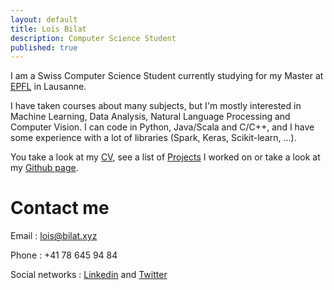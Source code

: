 ```yaml
---
layout: default
title: Loïs Bilat
description: Computer Science Student
published: true
---
```


I am a Swiss Computer Science Student currently studying for my Master at [EPFL](https://epfl.ch) in Lausanne. 

I have taken courses about many subjects, but I'm mostly interested in Machine Learning, Data Analysis, Natural Language Processing and Computer Vision. I can code in Python, Java/Scala and C/C++, and I have some experience with a lot of libraries (Spark, Keras, Scikit-learn, ...).

You take a look at my [CV](http://bilat.xyz/cv), see a list of [Projects](http://bilat.xyz/projects) I worked on or take a look at my [Github page](https://github.com/Billotais).

# Contact me

Email : [lois@bilat.xyz](mailto:lois@bilat.xyz)

Phone : +41 78 645 94 84

Social networks : [Linkedin](https://linkedin.com/in/lois-bilat) and [Twitter](https://twitter.com/@Billotais)







